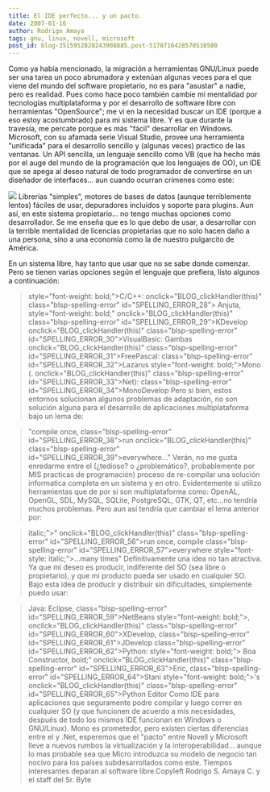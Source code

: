 ```yaml
---
title: El IDE perfecto... y un pacto.
date: 2007-01-16
author: Rodrigo Amaya
tags: gnu, linux, novell, microsoft
post_id: blog-3515952828243908885.post-5178716428570510580
---
```


Como ya había mencionado, la
      migración a herramientas GNU/Linux puede ser una tarea
      un poco abrumadora y extenúan algunas veces
      para el que viene del mundo del software propietario, no es para "asustar" a nadie, pero es
      realidad.
Pues como hace poco también cambie mi
      mentalidad por tecnologías multiplataforma y por el
      desarrollo de software libre con herramientas "OpenSource"; me vi en la
      necesidad buscar un IDE (porque a eso estoy acostumbrado) para mi sistema
      libre.
Y es que durante la travesía, me percate
      porque es más "fácil" desarrollar en Windows.
Microsoft, con su afamada serie
      Visual Studio, provee una herramienta "unificada" para el
      desarrollo sencillo y (algunas veces) practico de las ventanas.
Un API sencilla, un lenguaje sencillo como VB (que ha hecho más por el auge del mundo de la
      programación que los lenguajes de OO), un IDE que se apega al deseo
      natural de todo programador de convertirse en un diseñador de interfaces... aun cuando ocurran
      crímenes como este:

[![](http://bp0.blogger.com/_ayvorITawE4/Ra0AZjD_hyI/AAAAAAAAAAM/NVkg_aiBeGw/s400/wgetgui-screenshot.png)](http://bp0.blogger.com/_ayvorITawE4/Ra0AZjD_hyI/AAAAAAAAAAM/NVkg_aiBeGw/s1600-h/wgetgui-screenshot.png)
Librerías "simples", motores de bases de datos (aunque
      terriblemente lentos) fáciles de usar,
      depuradores incluidos y soporte para plugins.
Aun
      así, en este sistema propietario... no tengo muchas
      opciones como desarrollador.
Se me enseña que es lo que debo de usar, a desarrollar
      con la terrible mentalidad de licencias propietarias que no solo hacen daño a una persona,
      sino a una economía como la de nuestro pulgarcito de América.

En un sistema libre,
      hay tanto que usar que no se sabe donde comenzar.
Pero se tienen varias opciones
      según el lenguaje que prefiera, listo algunos a
      continuación:

>  style="font-weight: bold;">C/C++:  onclick="BLOG_clickHandler(this)" class="blsp-spelling-error" id="SPELLING_ERROR_28">
> Anjuta,  style="font-weight: bold;" onclick="BLOG_clickHandler(this)" class="blsp-spelling-error"
> id="SPELLING_ERROR_29">KDevelop
>  onclick="BLOG_clickHandler(this)" class="blsp-spelling-error"
> id="SPELLING_ERROR_30">VisualBasic:
> Gambas
>  onclick="BLOG_clickHandler(this)" class="blsp-spelling-error"
> id="SPELLING_ERROR_31">FreePascal:
>  class="blsp-spelling-error" id="SPELLING_ERROR_32">Lazarus
>  style="font-weight: bold;">Mono (. onclick="BLOG_clickHandler(this)" class="blsp-spelling-error"
> id="SPELLING_ERROR_33">Net):
>  class="blsp-spelling-error" id="SPELLING_ERROR_34">MonoDevelop
Pero si bien, estos entornos solucionan algunos problemas de adaptación, no son solución alguna para el desarrollo de aplicaciones
      multiplataforma bajo un lema de:

> "compile once,  class="blsp-spelling-error" id="SPELLING_ERROR_38">run  onclick="BLOG_clickHandler(this)" class="blsp-spelling-error"
> id="SPELLING_ERROR_39">everywhere..."
Verán, no me gusta enredarme entre el (¿tedioso? o
      ¿problemático?, probablemente por MIS practicas de
      programación) proceso de re-compilar una solución informatica completa en un sistema y en otro. Evidentemente si
      utilizo herramientas que de por si son multiplataforma como:
      OpenAL, OpenGL, SDL, MySQL, SQLite, PostgreSQL, GTK, QT, etc...no tendría muchos
      problemas. Pero aun así tendría que cambiar el
      lema anterior por:

>  italic;">" onclick="BLOG_clickHandler(this)" class="blsp-spelling-error"
> id="SPELLING_ERROR_56">run once,
> compile  class="blsp-spelling-error" id="SPELLING_ERROR_57">everywhere style="font-style: italic;">...many times"
Definitivamente una idea no tan atractiva. Ya que mi deseo es producir, indiferente del
      SO (sea libre o propietario), y que mi producto pueda ser usado en cualquier SO.
Bajo esta idea de producir y distribuir sin dificultades, simplemente puedo usar:

> Java: Eclipse,
>  class="blsp-spelling-error" id="SPELLING_ERROR_59">NetBeans style="font-weight: bold;">,  onclick="BLOG_clickHandler(this)" class="blsp-spelling-error"
> id="SPELLING_ERROR_60">XDevelop,
>  class="blsp-spelling-error" id="SPELLING_ERROR_61">JDevelop
>  class="blsp-spelling-error" id="SPELLING_ERROR_62">Python: style="font-weight: bold;"> Boa Constructor,  bold;" onclick="BLOG_clickHandler(this)" class="blsp-spelling-error"
> id="SPELLING_ERROR_63">Eric,
>  class="blsp-spelling-error" id="SPELLING_ERROR_64">Stani style="font-weight: bold;">'s  onclick="BLOG_clickHandler(this)" class="blsp-spelling-error"
> id="SPELLING_ERROR_65">Python
> Editor
Como IDE para aplicaciones que seguramente podre compilar y
      luego correr en cualquier SO (y que funcionen de acuerdo a mis
      necesidades, después de todo los mismos IDE funcionan en Windows o GNU/Linux).
Mono es prometedor,
      pero existen ciertas diferencias entre el y .Net, esperemos que el
      "pacto" entre Novell y Microsoft lleve a nuevos rumbos la virtualización y la interoperabilidad... aunque lo mas probable sea que
      Micro introduzca su modelo de negocio tan nocivo para los países subdesarrollados como este. Tiempos interesantes
      deparan al software libre.Copyleft Rodrigo S. Amaya C.
      y el staff del Sr. Byte